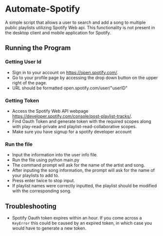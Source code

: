 # Automate-Spotify
A simple script that allows a user to search and add a song to multiple public playlists utilizing Spotify Web api.
This functionality is not present in the desktop client and mobile application for Spotify. 

## Running the Program
### Getting User Id
- Sign in to your account on https://open.spotify.com/. 
- Go to your profile page by accessing the drop down button on the upper right of the page.
- URL should be formatted open.spotify.com/user/"userID"

### Getting Token
- Access the Spotify Web API webpage https://developer.spotify.com/console/post-playlist-tracks/.
- Find Oauth Token and generate token with the required scopes along with play-read-private and playlist-read-collaborative scopes.
- Make sure you have signup for a spotify developer account

### Run the file
- Input the information into the user info file.
- Run the file using python main.py
- The command prompt will ask for the name of the artist and song.
- After inputing the song information, the prompt will ask for the name of your playlists to add to. 
- Press enter twice to stop input. 
- If playlist names were correctly inputted, the playlist should be modified with the corresponding song.

## Troubleshooting
* Spotify Oauth token expires within an hour. If you come across a `KeyError` this could
be caused by an expired token, in which case you would have to generate a new token.
